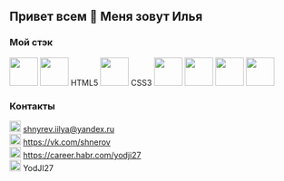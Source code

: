 ## Привет всем 👋 Меня зовут Илья

### Мой стэк
<img width="50" height="50" src="https://simpleicons.org/icons/visualstudiocode.svg">  
<img width="50" height="50" src="https://simpleicons.org/icons/html5.svg"> HTML5  
<img width="50" height="50" src="https://simpleicons.org/icons/css3.svg"> CSS3
<img width="50" height="50" src="https://simpleicons.org/icons/javascript.svg">  
<img width="50" height="50" src="https://simpleicons.org/icons/react.svg">  
<img width="50" height="50" src="https://simpleicons.org/icons/node-dot-js.svg">  
<img width="50" height="50" src="https://simpleicons.org/icons/git.svg">


### Контакты
<img src="https://www.pngrepo.com/png/285/170/email.png" width="20" height="20">  shnyrev.iilya@yandex.ru   
<img src="https://simpleicons.org/icons/vk.svg" width="20" height="20">  https://vk.com/shnerov  
<img src="https://simpleicons.org/icons/habr.svg" width="20" height="20">  https://career.habr.com/yodji27  
<img src="https://simpleicons.org/icons/telegram.svg" width="20" height="20">  YodJI27  

